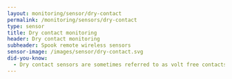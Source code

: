 ```yaml
---
layout: monitoring/sensor/dry-contact
permalink: /monitoring/sensors/dry-contact
type: sensor
title: Dry contact monitoring
header: Dry contact monitoring
subheader: Spook remote wireless sensors
sensor-image: /images/sensor/dry-contact.svg
did-you-know:
  - Dry contact sensors are sometimes referred to as volt free contacts or volt free switches. They are mechanical contacts with no electrical connection and they record the output of a connection being open and closed mechanically by a solenoid or other device.
---
```

